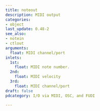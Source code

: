 ```yaml
---
title: noteout
description: MIDI output
categories:
- object
last_update: 0.48-2
see_also:
- notein
- ctlout
arguments:
  float: MIDI channel/port
inlets:
  1st:
    float: MIDI note number.
  2nd:
    float: MIDI velocity
  3rd:
    float: MIDI channel/port
draft: false
pdcategory: I/O via MIDI, OSC, and FUDI

---
```



